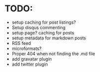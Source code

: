 TODO:
=====

  * setup caching for post listings?
  * Setup disqus commenting
  * setup page? caching for posts
  * setup metadata for markdown posts
  * RSS feed
  * microformats?
  * Proper 404 when not finding the .md file
  * add gravatar plugin
  * add twitter plugin